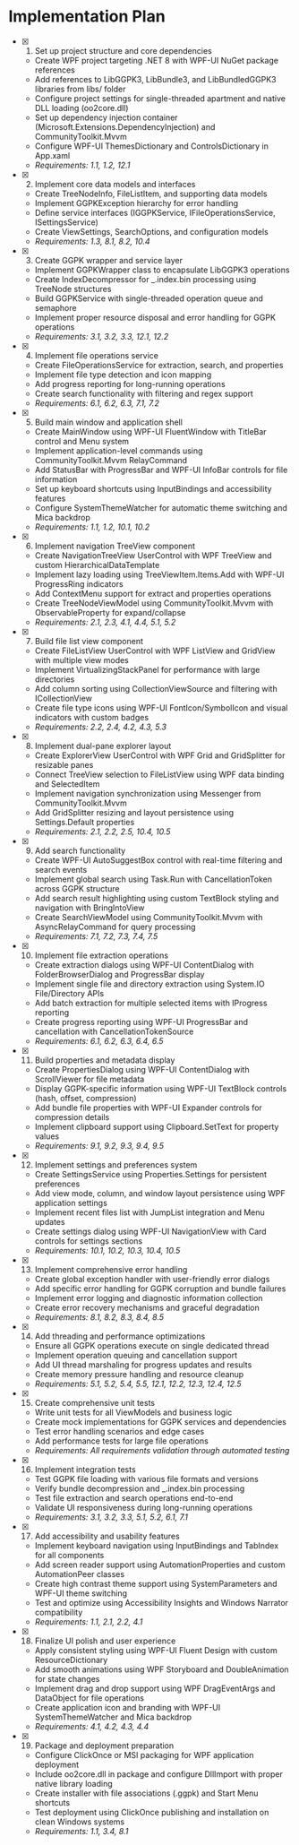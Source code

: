 # Implementation Plan

- [x] 1. Set up project structure and core dependencies







  - Create WPF project targeting .NET 8 with WPF-UI NuGet package references
  - Add references to LibGGPK3, LibBundle3, and LibBundledGGPK3 libraries from libs/ folder
  - Configure project settings for single-threaded apartment and native DLL loading (oo2core.dll)
  - Set up dependency injection container (Microsoft.Extensions.DependencyInjection) and CommunityToolkit.Mvvm
  - Configure WPF-UI ThemesDictionary and ControlsDictionary in App.xaml
  - _Requirements: 1.1, 1.2, 12.1_

- [x] 2. Implement core data models and interfaces





  - Create TreeNodeInfo, FileListItem, and supporting data models
  - Implement GGPKException hierarchy for error handling
  - Define service interfaces (IGGPKService, IFileOperationsService, ISettingsService)
  - Create ViewSettings, SearchOptions, and configuration models
  - _Requirements: 1.3, 8.1, 8.2, 10.4_

- [x] 3. Create GGPK wrapper and service layer





  - Implement GGPKWrapper class to encapsulate LibGGPK3 operations
  - Create IndexDecompressor for _.index.bin processing using TreeNode structures
  - Build GGPKService with single-threaded operation queue and semaphore
  - Implement proper resource disposal and error handling for GGPK operations
  - _Requirements: 3.1, 3.2, 3.3, 12.1, 12.2_

- [x] 4. Implement file operations service





  - Create FileOperationsService for extraction, search, and properties
  - Implement file type detection and icon mapping
  - Add progress reporting for long-running operations
  - Create search functionality with filtering and regex support
  - _Requirements: 6.1, 6.2, 6.3, 7.1, 7.2_

- [x] 5. Build main window and application shell





  - Create MainWindow using WPF-UI FluentWindow with TitleBar control and Menu system
  - Implement application-level commands using CommunityToolkit.Mvvm RelayCommand
  - Add StatusBar with ProgressBar and WPF-UI InfoBar controls for file information
  - Set up keyboard shortcuts using InputBindings and accessibility features
  - Configure SystemThemeWatcher for automatic theme switching and Mica backdrop
  - _Requirements: 1.1, 1.2, 10.1, 10.2_

- [x] 6. Implement navigation TreeView component








  - Create NavigationTreeView UserControl with WPF TreeView and custom HierarchicalDataTemplate
  - Implement lazy loading using TreeViewItem.Items.Add with WPF-UI ProgressRing indicators
  - Add ContextMenu support for extract and properties operations
  - Create TreeNodeViewModel using CommunityToolkit.Mvvm with ObservableProperty for expand/collapse
  - _Requirements: 2.1, 2.3, 4.1, 4.4, 5.1, 5.2_

- [x] 7. Build file list view component





  - Create FileListView UserControl with WPF ListView and GridView with multiple view modes
  - Implement VirtualizingStackPanel for performance with large directories
  - Add column sorting using CollectionViewSource and filtering with ICollectionView
  - Create file type icons using WPF-UI FontIcon/SymbolIcon and visual indicators with custom badges
  - _Requirements: 2.2, 2.4, 4.2, 4.3, 5.3_

- [x] 8. Implement dual-pane explorer layout





  - Create ExplorerView UserControl with WPF Grid and GridSplitter for resizable panes
  - Connect TreeView selection to FileListView using WPF data binding and SelectedItem
  - Implement navigation synchronization using Messenger from CommunityToolkit.Mvvm
  - Add GridSplitter resizing and layout persistence using Settings.Default properties
  - _Requirements: 2.1, 2.2, 2.5, 10.4, 10.5_

- [x] 9. Add search functionality






  - Create WPF-UI AutoSuggestBox control with real-time filtering and search events
  - Implement global search using Task.Run with CancellationToken across GGPK structure
  - Add search result highlighting using custom TextBlock styling and navigation with BringIntoView
  - Create SearchViewModel using CommunityToolkit.Mvvm with AsyncRelayCommand for query processing
  - _Requirements: 7.1, 7.2, 7.3, 7.4, 7.5_

- [x] 10. Implement file extraction operations






  - Create extraction dialogs using WPF-UI ContentDialog with FolderBrowserDialog and ProgressBar display
  - Implement single file and directory extraction using System.IO File/Directory APIs
  - Add batch extraction for multiple selected items with IProgress<T> reporting
  - Create progress reporting using WPF-UI ProgressBar and cancellation with CancellationTokenSource
  - _Requirements: 6.1, 6.2, 6.3, 6.4, 6.5_

- [x] 11. Build properties and metadata display






  - Create PropertiesDialog using WPF-UI ContentDialog with ScrollViewer for file metadata
  - Display GGPK-specific information using WPF-UI TextBlock controls (hash, offset, compression)
  - Add bundle file properties with WPF-UI Expander controls for compression details
  - Implement clipboard support using Clipboard.SetText for property values
  - _Requirements: 9.1, 9.2, 9.3, 9.4, 9.5_

- [x] 12. Implement settings and preferences system






  - Create SettingsService using Properties.Settings for persistent preferences
  - Add view mode, column, and window layout persistence using WPF application settings
  - Implement recent files list with JumpList integration and Menu updates
  - Create settings dialog using WPF-UI NavigationView with Card controls for settings sections
  - _Requirements: 10.1, 10.2, 10.3, 10.4, 10.5_

- [x] 13. Implement comprehensive error handling







  - Create global exception handler with user-friendly error dialogs
  - Add specific error handling for GGPK corruption and bundle failures
  - Implement error logging and diagnostic information collection
  - Create error recovery mechanisms and graceful degradation
  - _Requirements: 8.1, 8.2, 8.3, 8.4, 8.5_

- [x] 14. Add threading and performance optimizations





  - Ensure all GGPK operations execute on single dedicated thread
  - Implement operation queuing and cancellation support
  - Add UI thread marshaling for progress updates and results
  - Create memory pressure handling and resource cleanup
  - _Requirements: 5.1, 5.2, 5.4, 5.5, 12.1, 12.2, 12.3, 12.4, 12.5_

- [x] 15. Create comprehensive unit tests








  - Write unit tests for all ViewModels and business logic
  - Create mock implementations for GGPK services and dependencies
  - Test error handling scenarios and edge cases
  - Add performance tests for large file operations
  - _Requirements: All requirements validation through automated testing_

- [x] 16. Implement integration tests





  - Test GGPK file loading with various file formats and versions
  - Verify bundle decompression and _.index.bin processing
  - Test file extraction and search operations end-to-end
  - Validate UI responsiveness during long-running operations
  - _Requirements: 3.1, 3.2, 3.3, 5.1, 5.2, 6.1, 7.1_

- [x] 17. Add accessibility and usability features






  - Implement keyboard navigation using InputBindings and TabIndex for all components
  - Add screen reader support using AutomationProperties and custom AutomationPeer classes
  - Create high contrast theme support using SystemParameters and WPF-UI theme switching
  - Test and optimize using Accessibility Insights and Windows Narrator compatibility
  - _Requirements: 1.1, 2.1, 2.2, 4.1_

- [x] 18. Finalize UI polish and user experience






  - Apply consistent styling using WPF-UI Fluent Design with custom ResourceDictionary
  - Add smooth animations using WPF Storyboard and DoubleAnimation for state changes
  - Implement drag and drop support using WPF DragEventArgs and DataObject for file operations
  - Create application icon and branding with WPF-UI SystemThemeWatcher and Mica backdrop
  - _Requirements: 4.1, 4.2, 4.3, 4.4_

- [x] 19. Package and deployment preparation






  - Configure ClickOnce or MSI packaging for WPF application deployment
  - Include oo2core.dll in package and configure DllImport with proper native library loading
  - Create installer with file associations (.ggpk) and Start Menu shortcuts
  - Test deployment using ClickOnce publishing and installation on clean Windows systems
  - _Requirements: 1.1, 3.4, 8.1_